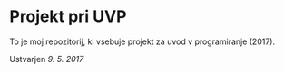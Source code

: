 # Projekt pri UVP
To je moj repozitorij, ki vsebuje projekt za uvod v programiranje (2017).

Ustvarjen *9. 5. 2017*
